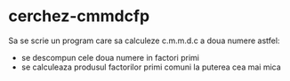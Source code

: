 # cerchez-cmmdcfp
Sa se scrie un program care sa calculeze c.m.m.d.c a doua numere astfel:
* se descompun cele doua numere in factori primi
* se calculeaza produsul factorilor primi comuni la puterea cea mai mica
